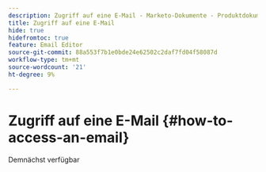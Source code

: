 ```yaml
---
description: Zugriff auf eine E-Mail - Marketo-Dokumente - Produktdokumentation
title: Zugriff auf eine E-Mail
hide: true
hidefromtoc: true
feature: Email Editor
source-git-commit: 88a553f7b1e0bde24e62502c2daf7fd04f58087d
workflow-type: tm+mt
source-wordcount: '21'
ht-degree: 9%

---
```


# Zugriff auf eine E-Mail {#how-to-access-an-email}

Demnächst verfügbar
